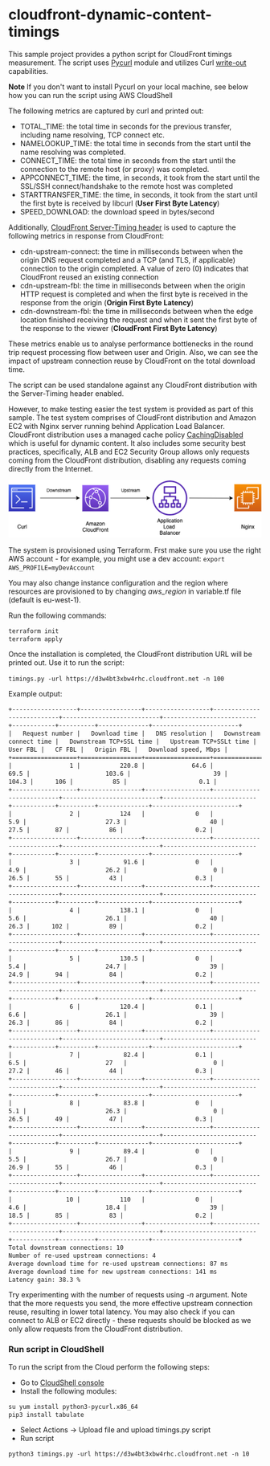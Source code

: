 # cloudfront-dynamic-content-timings


This sample project provides a python script for CloudFront timings measurement. 
The script uses [Pycurl](http://pycurl.io/) module and utilizes Curl [write-out](https://everything.curl.dev/usingcurl/verbose/writeout) capabilities. 

**Note**
If you don't want to install Pycurl on your local machine, see below how you can run the script using AWS CloudShell

The following metrics are captured by curl and printed out:
- TOTAL_TIME: the total time in seconds for the previous transfer, including name resolving, TCP connect etc. 
- NAMELOOKUP_TIME: the total time in seconds from the start until the name resolving was completed.
- CONNECT_TIME: the total time in seconds from the start until the connection to the remote host (or proxy) was completed.
- APPCONNECT_TIME:  the time, in seconds, it took from the start until the SSL/SSH connect/handshake to the remote host was completed
- STARTTRANSFER_TIME: the time, in seconds, it took from the start until the first byte is received by libcurl (**User First Byte Latency**)
- SPEED_DOWNLOAD: the download speed in bytes/second

Additionally, [CloudFront Server-Timing header](https://docs.aws.amazon.com/AmazonCloudFront/latest/DeveloperGuide/understanding-response-headers-policies.html#server-timing-header) is used to capture the following metrics in response from CloudFront:
- cdn-upstream-connect: the time in milliseconds between when the origin DNS request completed and a TCP (and TLS, if applicable) connection to the origin completed. A value of zero (0) indicates that CloudFront reused an existing connection
- cdn-upstream-fbl: the time in milliseconds between when the origin HTTP request is completed and when the first byte is received in the response from the origin (**Origin First Byte Latency**)
- cdn-downstream-fbl: the time in milliseconds  between when the edge location finished receiving the request and when it sent the first byte of the response to the viewer (**CloudFront First Byte Latency**)

These metrics enable us to analyse performance bottlenecks in the round trip request processing flow between user and Origin.
Also, we can see the impact of upstream connection reuse by CloudFront on the total download time.

The script can be used standalone against any CloudFront distribution with the Server-Timing header enabled. 

However, to make testing easier the test system is provided as part of this sample.
The test system comprises of CloudFront distribution and Amazon EC2 with Nginx server running behind Application Load Balancer. 
CloudFront distribution uses a managed cache policy [CachingDisabled](https://docs.aws.amazon.com/AmazonCloudFront/latest/DeveloperGuide/using-managed-cache-policies.html#managed-cache-policy-caching-disabled) which is useful for dynamic content. 
It also includes some security best practices, specifically, ALB and EC2 Security Group allows only requests coming from the CloudFront distribution, disabling any requests coming directly from the Internet.

![Solution Diagram](/pics/arch.png)


The system is provisioned using Terraform.
Frst make sure you use the right AWS account - for example, you might use a dev account:
`export AWS_PROFILE=myDevAccount`

You may also change instance configuration and the region where resources are provisioned to by changing *aws_region* in variable.tf file (default is eu-west-1).

Run the following commands:
```
terraform init
terraform apply
```

Once the installation is completed, the CloudFront distribution URL will be printed out. 
Use it to run the script:

`timings.py -url https://d3w4bt3xbw4rhc.cloudfront.net -n 100`

Example output:

```
+------------------+-----------------+------------------+---------------------------+---------------------------+--------------------------+------------+----------+--------------+------------------------+
|   Request number |   Download time |   DNS resolution |   Downstream connect time |   Downstream TCP+SSL time |   Upstream TCP+SSLt time |   User FBL |   CF FBL |   Origin FBL |   Download speed, Mbps |
+==================+=================+==================+===========================+===========================+==========================+============+==========+==============+========================+
|                1 |           220.8 |             64.6 |                      69.5 |                     103.6 |                       39 |      104.3 |      106 |           85 |                    0.1 |
+------------------+-----------------+------------------+---------------------------+---------------------------+--------------------------+------------+----------+--------------+------------------------+
|                2 |           124   |              0   |                       5.9 |                      27.3 |                       40 |       27.5 |       87 |           86 |                    0.2 |
+------------------+-----------------+------------------+---------------------------+---------------------------+--------------------------+------------+----------+--------------+------------------------+
|                3 |            91.6 |              0   |                       4.9 |                      26.2 |                        0 |       26.5 |       55 |           43 |                    0.3 |
+------------------+-----------------+------------------+---------------------------+---------------------------+--------------------------+------------+----------+--------------+------------------------+
|                4 |           138.1 |              0   |                       5.6 |                      26.1 |                       40 |       26.3 |      102 |           89 |                    0.2 |
+------------------+-----------------+------------------+---------------------------+---------------------------+--------------------------+------------+----------+--------------+------------------------+
|                5 |           130.5 |              0   |                       5.4 |                      24.7 |                       39 |       24.9 |       94 |           84 |                    0.2 |
+------------------+-----------------+------------------+---------------------------+---------------------------+--------------------------+------------+----------+--------------+------------------------+
|                6 |           120.4 |              0.1 |                       6.6 |                      26.1 |                       39 |       26.3 |       86 |           84 |                    0.2 |
+------------------+-----------------+------------------+---------------------------+---------------------------+--------------------------+------------+----------+--------------+------------------------+
|                7 |            82.4 |              0.1 |                       6.5 |                      27   |                        0 |       27.2 |       46 |           44 |                    0.3 |
+------------------+-----------------+------------------+---------------------------+---------------------------+--------------------------+------------+----------+--------------+------------------------+
|                8 |            83.8 |              0   |                       5.1 |                      26.3 |                        0 |       26.5 |       49 |           47 |                    0.3 |
+------------------+-----------------+------------------+---------------------------+---------------------------+--------------------------+------------+----------+--------------+------------------------+
|                9 |            89.4 |              0   |                       5.5 |                      26.7 |                        0 |       26.9 |       55 |           46 |                    0.3 |
+------------------+-----------------+------------------+---------------------------+---------------------------+--------------------------+------------+----------+--------------+------------------------+
|               10 |           110   |              0   |                       4.6 |                      18.4 |                       39 |       18.5 |       85 |           83 |                    0.2 |
+------------------+-----------------+------------------+---------------------------+---------------------------+--------------------------+------------+----------+--------------+------------------------+
Total downstream connections: 10
Number of re-used upstream connections: 4
Average download time for re-used upstream connections: 87 ms
Average download time for new upstream connections: 141 ms
Latency gain: 38.3 %
```

Try experimenting with the number of requests using *-n* argument. Note that the more requests you send, the more effective upstream connection reuse, resulting in lower total latency. 
You may also check if you can connect to ALB or EC2 directly - these requests should be blocked as we only allow requests from the CloudFront distribution.

### Run script in CloudShell

To run the script from the Cloud perform the following steps:

- Go to [CloudShell console](console.aws.amazon.com/cloudshell/home)
- Install the following modules:
```
su yum install python3-pycurl.x86_64
pip3 install tabulate
```
- Select Actions -> Upload file and upload timings.py script
- Run script
```
python3 timings.py -url https://d3w4bt3xbw4rhc.cloudfront.net -n 10
```

